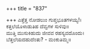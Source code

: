 +++
title = "837"

+++
ಎತ್ತೆತ್ತ ನೋಡಲುಂ ಗುಪ್ತಭೂತಗಳಯ್ಯ!।  
ಕತ್ತಲೆಯೊಳಾಡುತಿಹ ದೆವ್ವಗಳ ಸುಳಿವು॥  
ಮುತ್ತಿ ಮುಸುಕಿಹುದು ಜೀವವ ರಹಸ್ಯವದೊಂದು।  
ಬೆತ್ತಲೆಯದಹುದೆಂತು? - ಮಂಕುತಿಮ್ಮ॥  
